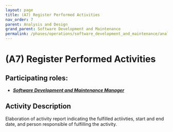 ```yaml
---
layout: page
title: (A7) Register Performed Activities
nav_order: 7
parent: Analysis and Design
grand_parent: Software Development and Maintenance
permalink: /phases/operations/software_development_and_maintenance/analysis_and_design/a7/
---
```




# (A7) Register Performed Activities

## Participating roles:
* <a href="/roles/">_**Software Development and Maintenance Manager**_</a>

## Activity Description
Elaboration of activity report indicating the fulfilled actiivties, start and end date, and person responsible of fulfilling the activity.